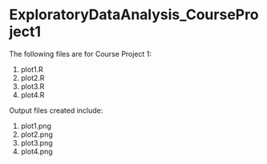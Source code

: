 ExploratoryDataAnalysis_CourseProject1
======================================

The following files are for Course Project 1:

1. plot1.R
2. plot2.R
3. plot3.R
4. plot4.R

Output files created include:

1. plot1.png
2. plot2.png
3. plot3.png
4. plot4.png

